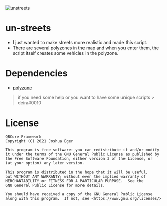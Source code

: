 ![unstreets](https://media.discordapp.net/attachments/970055639093092362/1025230329658740806/github.png?width=1440&height=390)
# un-streets 
* I just wanted to make streets more realistic and made this script. 
* There are several polyzones in the map and when you enter them, the script itself creates some vehicles in the polyzone.

# Dependencies
* [polyzone](https://github.com/qbcore-framework/PolyZone)

> if you need some help or you want to have some unique scripts > deira#0010

# License

    QBCore Framework
    Copyright (C) 2021 Joshua Eger

    This program is free software: you can redistribute it and/or modify
    it under the terms of the GNU General Public License as published by
    the Free Software Foundation, either version 3 of the License, or
    (at your option) any later version.

    This program is distributed in the hope that it will be useful,
    but WITHOUT ANY WARRANTY; without even the implied warranty of
    MERCHANTABILITY or FITNESS FOR A PARTICULAR PURPOSE.  See the
    GNU General Public License for more details.

    You should have received a copy of the GNU General Public License
    along with this program.  If not, see <https://www.gnu.org/licenses/>
